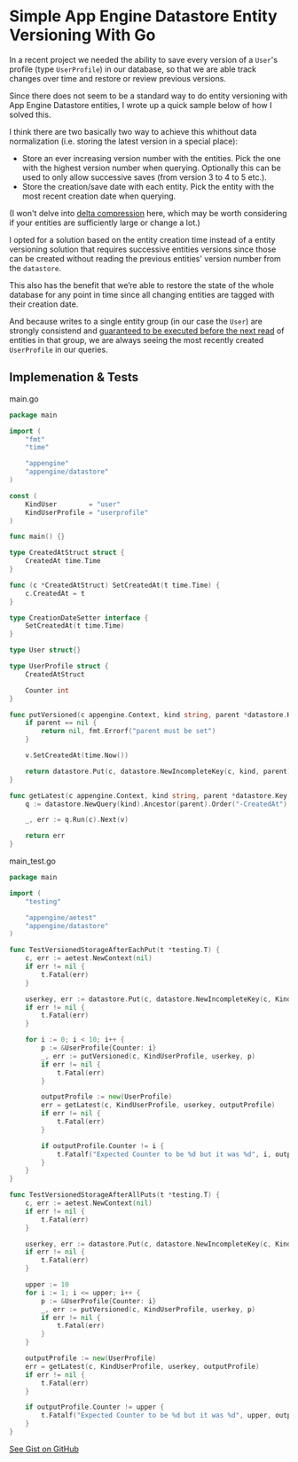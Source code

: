 # Simple App Engine Datastore Entity Versioning With Go

In a recent project we needed the ability to save every version of a `User`'s profile (type `UserProfile`) in our database, so that we are able track changes over time and restore or review previous versions.

Since there does not seem to be a standard way to do entity versioning with App Engine Datastore entities, I wrote up a quick sample below of how I solved this.

I think there are two basically two way to achieve this whithout data normalization (i.e. storing the latest version in a special place):

- Store an ever increasing version number with the entities. Pick the one with the highest version number when querying. Optionally this can be used to only allow successive saves (from version 3 to 4 to 5 etc.).
- Store the creation/save date with each entity. Pick the entity with the most recent creation date when querying.

(I won't delve into [delta compression](http://en.wikipedia.org/wiki/Delta_encoding) here, which may be worth considering if your entities are sufficiently large or change a lot.)

I opted for a solution based on the entity creation time instead of a entity versioning solution that requires successive entities versions since those can be created without reading the previous entities' version number from the `datastore`.

This also has the benefit that we’re able to restore the state of the whole database for any point in time since all changing entities are tagged with their creation date.

And because writes to a single entity group (in our case the `User`) are strongly consistend and [guaranteed to be executed before the next read](https://cloud.google.com/appengine/docs/go/datastore/#Go_Datastore_writes_and_data_visibility) of entities in that group, we are always seeing the most recently created `UserProfile` in our queries.


## Implemenation & Tests

main.go

```go
package main

import (
	"fmt"
	"time"

	"appengine"
	"appengine/datastore"
)

const (
	KindUser        = "user"
	KindUserProfile = "userprofile"
)

func main() {}

type CreatedAtStruct struct {
	CreatedAt time.Time
}

func (c *CreatedAtStruct) SetCreatedAt(t time.Time) {
	c.CreatedAt = t
}

type CreationDateSetter interface {
	SetCreatedAt(t time.Time)
}

type User struct{}

type UserProfile struct {
	CreatedAtStruct

	Counter int
}

func putVersioned(c appengine.Context, kind string, parent *datastore.Key, v CreationDateSetter) (*datastore.Key, error) {
	if parent == nil {
		return nil, fmt.Errorf("parent must be set")
	}

	v.SetCreatedAt(time.Now())

	return datastore.Put(c, datastore.NewIncompleteKey(c, kind, parent), v)
}

func getLatest(c appengine.Context, kind string, parent *datastore.Key, v interface{}) error {
	q := datastore.NewQuery(kind).Ancestor(parent).Order("-CreatedAt").Limit(1)

	_, err := q.Run(c).Next(v)

	return err
}
```

main_test.go

```go
package main

import (
	"testing"

	"appengine/aetest"
	"appengine/datastore"
)

func TestVersionedStorageAfterEachPut(t *testing.T) {
	c, err := aetest.NewContext(nil)
	if err != nil {
		t.Fatal(err)
	}

	userkey, err := datastore.Put(c, datastore.NewIncompleteKey(c, KindUser, nil), &User{})
	if err != nil {
		t.Fatal(err)
	}

	for i := 0; i < 10; i++ {
		p := &UserProfile{Counter: i}
		_, err := putVersioned(c, KindUserProfile, userkey, p)
		if err != nil {
			t.Fatal(err)
		}

		outputProfile := new(UserProfile)
		err = getLatest(c, KindUserProfile, userkey, outputProfile)
		if err != nil {
			t.Fatal(err)
		}

		if outputProfile.Counter != i {
			t.Fatalf("Expected Counter to be %d but it was %d", i, outputProfile.Counter)
		}
	}
}

func TestVersionedStorageAfterAllPuts(t *testing.T) {
	c, err := aetest.NewContext(nil)
	if err != nil {
		t.Fatal(err)
	}

	userkey, err := datastore.Put(c, datastore.NewIncompleteKey(c, KindUser, nil), &User{})
	if err != nil {
		t.Fatal(err)
	}

	upper := 10
	for i := 1; i <= upper; i++ {
		p := &UserProfile{Counter: i}
		_, err := putVersioned(c, KindUserProfile, userkey, p)
		if err != nil {
			t.Fatal(err)
		}
	}

	outputProfile := new(UserProfile)
	err = getLatest(c, KindUserProfile, userkey, outputProfile)
	if err != nil {
		t.Fatal(err)
	}

	if outputProfile.Counter != upper {
		t.Fatalf("Expected Counter to be %d but it was %d", upper, outputProfile.Counter)
	}
}
```

[See Gist on GitHub](https://gist.github.com/tp/c1e25ae24d405a58f081)
